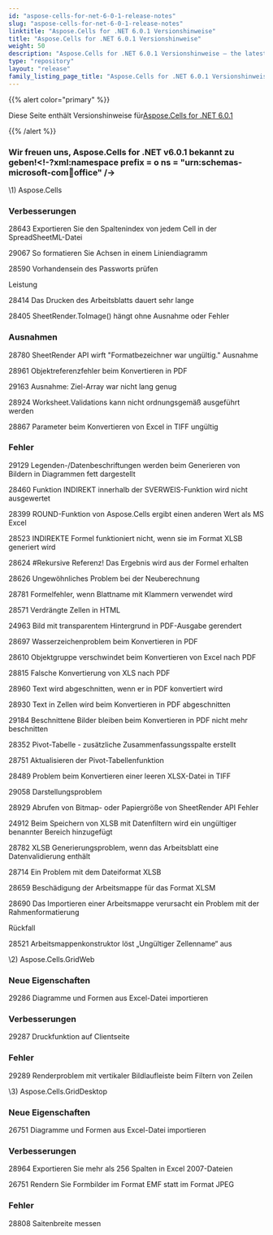 ```yaml
---
id: "aspose-cells-for-net-6-0-1-release-notes"
slug: "aspose-cells-for-net-6-0-1-release-notes"
linktitle: "Aspose.Cells for .NET 6.0.1 Versionshinweise"
title: "Aspose.Cells for .NET 6.0.1 Versionshinweise"
weight: 50
description: "Aspose.Cells for .NET 6.0.1 Versionshinweise – the latest updates and fixes."
type: "repository"
layout: "release"
family_listing_page_title: "Aspose.Cells for .NET 6.0.1 Versionshinweise"
---
```

{{% alert color="primary" %}} 

 Diese Seite enthält Versionshinweise für[Aspose.Cells for .NET 6.0.1](https://releases.aspose.com/cells/net/new-releases/aspose.cells-for-.net-6.0.1/)

{{% /alert %}} 
### **Wir freuen uns, Aspose.Cells for .NET v6.0.1 bekannt zu geben!<!-?xml:namespace prefix = o ns = "urn:schemas-microsoft-com:office:office" /->**
\1) Aspose.Cells 
### **Verbesserungen**
 28643 Exportieren Sie den Spaltenindex von jedem Cell in der SpreadSheetML-Datei

 29067 So formatieren Sie Achsen in einem Liniendiagramm

 28590 Vorhandensein des Passworts prüfen

 Leistung

 28414 Das Drucken des Arbeitsblatts dauert sehr lange

 28405 SheetRender.ToImage() hängt ohne Ausnahme oder Fehler
### **Ausnahmen**
 28780 SheetRender API wirft "Formatbezeichner war ungültig." Ausnahme

 28961 Objektreferenzfehler beim Konvertieren in PDF

 29163 Ausnahme: Ziel-Array war nicht lang genug

 28924 Worksheet.Validations kann nicht ordnungsgemäß ausgeführt werden

 28867 Parameter beim Konvertieren von Excel in TIFF ungültig
### **Fehler**
 29129 Legenden-/Datenbeschriftungen werden beim Generieren von Bildern in Diagrammen fett dargestellt

28460 Funktion INDIREKT innerhalb der SVERWEIS-Funktion wird nicht ausgewertet

 28399 ROUND-Funktion von Aspose.Cells ergibt einen anderen Wert als MS Excel

 28523 INDIREKTE Formel funktioniert nicht, wenn sie im Format XLSB generiert wird

 28624 #Rekursive Referenz! Das Ergebnis wird aus der Formel erhalten

 28626 Ungewöhnliches Problem bei der Neuberechnung

 28781 Formelfehler, wenn Blattname mit Klammern verwendet wird

 28571 Verdrängte Zellen in HTML

 24963 Bild mit transparentem Hintergrund in PDF-Ausgabe gerendert

 28697 Wasserzeichenproblem beim Konvertieren in PDF

 28610 Objektgruppe verschwindet beim Konvertieren von Excel nach PDF

 28815 Falsche Konvertierung von XLS nach PDF

 28960 Text wird abgeschnitten, wenn er in PDF konvertiert wird

 28930 Text in Zellen wird beim Konvertieren in PDF abgeschnitten

 29184 Beschnittene Bilder bleiben beim Konvertieren in PDF nicht mehr beschnitten

 28352 Pivot-Tabelle - zusätzliche Zusammenfassungsspalte erstellt

28751 Aktualisieren der Pivot-Tabellenfunktion

 28489 Problem beim Konvertieren einer leeren XLSX-Datei in TIFF

 29058 Darstellungsproblem

 28929 Abrufen von Bitmap- oder Papiergröße von SheetRender API Fehler

 24912 Beim Speichern von XLSB mit Datenfiltern wird ein ungültiger benannter Bereich hinzugefügt

 28782 XLSB Generierungsproblem, wenn das Arbeitsblatt eine Datenvalidierung enthält

 28714 Ein Problem mit dem Dateiformat XLSB

 28659 Beschädigung der Arbeitsmappe für das Format XLSM

 28690 Das Importieren einer Arbeitsmappe verursacht ein Problem mit der Rahmenformatierung

 Rückfall

 28521 Arbeitsmappenkonstruktor löst „Ungültiger Zellenname“ aus

 \2) Aspose.Cells.GridWeb
### **Neue Eigenschaften**
 29286 Diagramme und Formen aus Excel-Datei importieren
### **Verbesserungen**
 29287 Druckfunktion auf Clientseite
### **Fehler**
 29289 Renderproblem mit vertikaler Bildlaufleiste beim Filtern von Zeilen

\3) Aspose.Cells.GridDesktop
### **Neue Eigenschaften**
26751 Diagramme und Formen aus Excel-Datei importieren
### **Verbesserungen**
 28964 Exportieren Sie mehr als 256 Spalten in Excel 2007-Dateien

 26751 Rendern Sie Formbilder im Format EMF statt im Format JPEG
### **Fehler**
 28808 Saitenbreite messen
